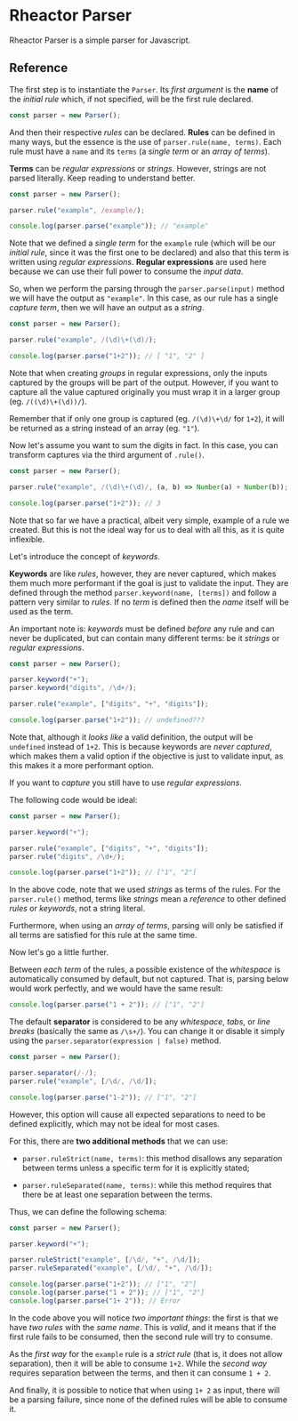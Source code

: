 # Rheactor Parser

Rheactor Parser is a simple parser for Javascript.

## Reference

The first step is to instantiate the `Parser`. Its _first argument_ is the **name** of the _initial rule_ which, if not specified, will be the first rule declared.

```ts
const parser = new Parser();
```

And then their respective _rules_ can be declared. **Rules** can be defined in many ways, but the essence is the use of `parser.rule(name, terms)`.
Each rule must have a `name` and its `terms` (a _single term_ or an _array of terms_).

**Terms** can be _regular expressions_ or _strings_. However, strings are not parsed literally. Keep reading to understand better.

```ts
const parser = new Parser();

parser.rule("example", /example/);

console.log(parser.parse("example")); // "example"
```

Note that we defined a _single term_ for the `example` rule (which will be our _initial rule_, since it was the first one to be declared) and
also that this term is written using _regular expressions_. **Regular expressions** are used here because we can use their full power to consume the _input data_.

So, when we perform the parsing through the `parser.parse(input)` method we will have the output as `"example"`.
In this case, as our rule has a single _capture term_, then we will have an output as a _string_.

```ts
const parser = new Parser();

parser.rule("example", /(\d)\+(\d)/);

console.log(parser.parse("1+2")); // [ "1", "2" ]
```

Note that when creating _groups_ in regular expressions, only the inputs captured by the groups will be part of the output.
However, if you want to capture all the value captured originally you must wrap it in a larger group (eg. `/((\d)\+(\d))/`).

Remember that if only one group is captured (eg. `/(\d)\+\d/` for `1+2`), it will be returned as a string instead of an array (eg. `"1"`).

Now let's assume you want to sum the digits in fact. In this case, you can transform captures via the third argument of `.rule()`.

```ts
const parser = new Parser();

parser.rule("example", /(\d)\+(\d)/, (a, b) => Number(a) + Number(b));

console.log(parser.parse("1+2")); // 3
```

Note that so far we have a practical, albeit very simple, example of a rule we created.
But this is not the ideal way for us to deal with all this, as it is quite inflexible.

Let's introduce the concept of _keywords_.

**Keywords** are like _rules_, however, they are never captured, which makes them much more performant if the goal is just to validate the input.
They are defined through the method `parser.keyword(name, [terms])` and follow a pattern very similar to _rules_.
If no _term_ is defined then the _name_ itself will be used as the term.

An important note is: _keywords_ must be defined _before_ any rule and can never be duplicated,
but can contain many different terms: be it _strings_ or _regular expressions_.

```ts
const parser = new Parser();

parser.keyword("+");
parser.keyword("digits", /\d+/);

parser.rule("example", ["digits", "+", "digits"]);

console.log(parser.parse("1+2")); // undefined???
```

Note that, although it _looks like_ a valid definition, the output will be `undefined` instead of `1+2`.
This is because keywords are _never captured_, which makes them a valid option if the objective is just to validate input, as this makes it a more performant option.

If you want to _capture_ you still have to use _regular expressions_.

The following code would be ideal:

```ts
const parser = new Parser();

parser.keyword("+");

parser.rule("example", ["digits", "+", "digits"]);
parser.rule("digits", /\d+/);

console.log(parser.parse("1+2")); // ["1", "2"]
```

In the above code, note that we used _strings_ as terms of the rules.
For the `parser.rule()` method, terms like _strings_ mean a _reference_ to other defined _rules_ or _keywords_, not a string literal.

Furthermore, when using an _array of terms_, parsing will only be satisfied if all terms are satisfied for this rule at the same time.

Now let's go a little further.

Between _each term_ of the rules, a possible existence of the _whitespace_ is automatically consumed by default, but not captured.
That is, parsing below would work perfectly, and we would have the same result:

```ts
console.log(parser.parse("1 + 2")); // ["1", "2"]
```

The default **separator** is considered to be any _whitespace_, _tabs_, or _line breaks_ (basically the same as `/\s+/`).
You can change it or disable it simply using the `parser.separator(expression | false)` method.

```ts
const parser = new Parser();

parser.separator(/-/);
parser.rule("example", [/\d/, /\d/]);

console.log(parser.parse("1-2")); // ["1", "2"]
```

However, this option will cause all expected separations to need to be defined explicitly, which may not be ideal for most cases.

For this, there are **two additional methods** that we can use:

- `parser.ruleStrict(name, terms)`: this method disallows any separation between terms unless a specific term for it is explicitly stated;

- `parser.ruleSeparated(name, terms)`: while this method requires that there be at least one separation between the terms.

Thus, we can define the following schema:

```ts
const parser = new Parser();

parser.keyword("+");

parser.ruleStrict("example", [/\d/, "+", /\d/]);
parser.ruleSeparated("example", [/\d/, "+", /\d/]);

console.log(parser.parse("1+2")); // ["1", "2"]
console.log(parser.parse("1 + 2")); // ["1", "2"]
console.log(parser.parse("1+ 2")); // Error
```

In the code above you will notice _two important things_: the first is that we have _two rules_ with the _same name_.
This is _valid_, and it means that if the first rule fails to be consumed, then the second rule will try to consume.

As the _first way_ for the `example` rule is a _strict rule_ (that is, it does not allow separation), then it will be able to consume `1+2`.
While the _second way_ requires separation between the terms, and then it can consume `1 + 2`.

And finally, it is possible to notice that when using `1+ 2` as input, there will be a parsing failure, since none of the defined rules will be able to consume it.
